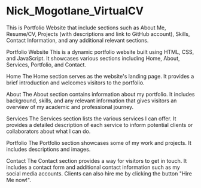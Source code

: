 # Nick_Mogotlane_VirtualCV
This is Portfolio Website that include sections such as About Me, Resume/CV, Projects (with descriptions and link to GitHub account), Skills, Contact Information, and any additional relevant sections.

Portfolio Website
This is a dynamic portfolio website built using HTML, CSS, and JavaScript. It showcases various sections including Home, About, Services, Portfolio, and Contact.

Home
The Home section serves as the website's landing page. It provides a brief introduction and welcomes visitors to the portfolio.

About
The About section contains information about my portfolio. It includes background, skills, and any relevant information that gives visitors an overview of my academic and professional journey.

Services
The Services section lists the various services I can offer. It provides a detailed description of each service to inform potential clients or collaborators about what I can do.

Portfolio
The Portfolio section showcases some of my work and projects. It includes descriptions and images.

Contact
The Contact section provides a way for visitors to get in touch. It includes a contact form and additional contact information such as my social media accounts. Clients can also hire me by clicking the button "Hire Me now!".
